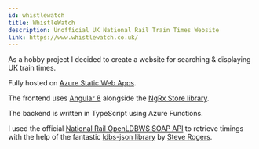 ```yaml
---
id: whistlewatch
title: WhistleWatch
description: Unofficial UK National Rail Train Times Website
link: https://www.whistlewatch.co.uk/
---
```


As a hobby project I decided to create a website for searching &amp; displaying UK train times.

Fully hosted on <a href="https://azure.microsoft.com/en-us/services/app-service/static/" target="_blank" rel="noopener noreferrer">Azure Static Web Apps</a>.

The frontend uses <a href="https://angular.io/" target="_blank" rel="noopener noreferrer">Angular 8</a> alongside the <a href="https://ngrx.io/guide/store" target="_blank" rel="noopener noreferrer">NgRx Store library</a>.

The backend is written in TypeScript using Azure Functions.

I used the official <a href="https://lite.realtime.nationalrail.co.uk/openldbws/" target="_blank" rel="noopener noreferrer">National Rail OpenLDBWS SOAP API</a> to retrieve timings with the help of the fantastic <a href="https://github.com/magnatronus/ldbs-json" target="_blank" rel="noopener noreferrer">ldbs-json library</a> by <a href="https://github.com/magnatronus" target="_blank" rel="noopener noreferrer">Steve Rogers</a>.